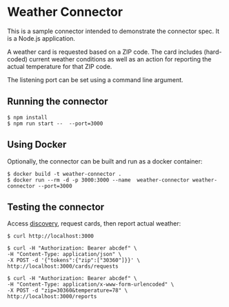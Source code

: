 # Weather Connector

This is a sample connector intended to demonstrate the connector spec. It is a Node.js application.

A weather card is requested based on a ZIP code. The card includes (hard-coded) current weather conditions as well
as an action for reporting the actual temperature for that ZIP code.
 
The listening port can be set using a command line argument. 


## Running the connector
```
$ npm install
$ npm run start --  --port=3000
```

## Using Docker
Optionally, the connector can be built and run as a docker container:

```
$ docker build -t weather-connector .
$ docker run --rm -d -p 3000:3000 --name  weather-connector weather-connector --port=3000
```

## Testing the connector

Access [discovery](https://github.com/vmwaresamples/card-connectors-guide/wiki/Discovery), request cards, then report actual weather:
```
$ curl http://localhost:3000
```
```
$ curl -H "Authorization: Bearer abcdef" \
-H "Content-Type: application/json" \
-X POST -d '{"tokens":{"zip":["30360"]}}' \
http://localhost:3000/cards/requests
```
```
$ curl -H "Authorization: Bearer abcdef" \
-H "Content-Type: application/x-www-form-urlencoded" \
-X POST -d "zip=30360&temperature=78" \
http://localhost:3000/reports
```
